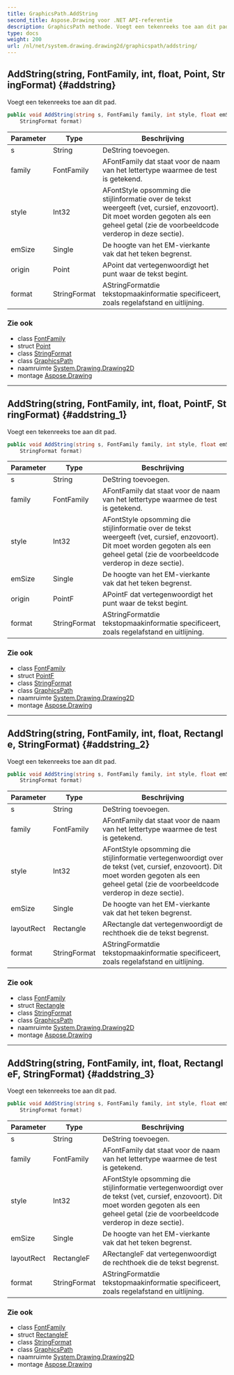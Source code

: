 ```yaml
---
title: GraphicsPath.AddString
second_title: Aspose.Drawing voor .NET API-referentie
description: GraphicsPath methode. Voegt een tekenreeks toe aan dit pad.
type: docs
weight: 200
url: /nl/net/system.drawing.drawing2d/graphicspath/addstring/
---
```

## AddString(string, FontFamily, int, float, Point, StringFormat) {#addstring}

Voegt een tekenreeks toe aan dit pad.

```csharp
public void AddString(string s, FontFamily family, int style, float emSize, Point origin, 
    StringFormat format)
```

| Parameter | Type | Beschrijving |
| --- | --- | --- |
| s | String | DeString toevoegen. |
| family | FontFamily | AFontFamily dat staat voor de naam van het lettertype waarmee de test is getekend. |
| style | Int32 | AFontStyle opsomming die stijlinformatie over de tekst weergeeft (vet, cursief, enzovoort). Dit moet worden gegoten als een geheel getal (zie de voorbeeldcode verderop in deze sectie). |
| emSize | Single | De hoogte van het EM-vierkante vak dat het teken begrenst. |
| origin | Point | APoint dat vertegenwoordigt het punt waar de tekst begint. |
| format | StringFormat | AStringFormatdie tekstopmaakinformatie specificeert, zoals regelafstand en uitlijning. |

### Zie ook

* class [FontFamily](../../../system.drawing/fontfamily/)
* struct [Point](../../../system.drawing/point/)
* class [StringFormat](../../../system.drawing/stringformat/)
* class [GraphicsPath](../)
* naamruimte [System.Drawing.Drawing2D](../../graphicspath/)
* montage [Aspose.Drawing](../../../)

---

## AddString(string, FontFamily, int, float, PointF, StringFormat) {#addstring_1}

Voegt een tekenreeks toe aan dit pad.

```csharp
public void AddString(string s, FontFamily family, int style, float emSize, PointF origin, 
    StringFormat format)
```

| Parameter | Type | Beschrijving |
| --- | --- | --- |
| s | String | DeString toevoegen. |
| family | FontFamily | AFontFamily dat staat voor de naam van het lettertype waarmee de test is getekend. |
| style | Int32 | AFontStyle opsomming die stijlinformatie over de tekst weergeeft (vet, cursief, enzovoort). Dit moet worden gegoten als een geheel getal (zie de voorbeeldcode verderop in deze sectie). |
| emSize | Single | De hoogte van het EM-vierkante vak dat het teken begrenst. |
| origin | PointF | APointF dat vertegenwoordigt het punt waar de tekst begint. |
| format | StringFormat | AStringFormatdie tekstopmaakinformatie specificeert, zoals regelafstand en uitlijning. |

### Zie ook

* class [FontFamily](../../../system.drawing/fontfamily/)
* struct [PointF](../../../system.drawing/pointf/)
* class [StringFormat](../../../system.drawing/stringformat/)
* class [GraphicsPath](../)
* naamruimte [System.Drawing.Drawing2D](../../graphicspath/)
* montage [Aspose.Drawing](../../../)

---

## AddString(string, FontFamily, int, float, Rectangle, StringFormat) {#addstring_2}

Voegt een tekenreeks toe aan dit pad.

```csharp
public void AddString(string s, FontFamily family, int style, float emSize, Rectangle layoutRect, 
    StringFormat format)
```

| Parameter | Type | Beschrijving |
| --- | --- | --- |
| s | String | DeString toevoegen. |
| family | FontFamily | AFontFamily dat staat voor de naam van het lettertype waarmee de test is getekend. |
| style | Int32 | AFontStyle opsomming die stijlinformatie vertegenwoordigt over de tekst (vet, cursief, enzovoort). Dit moet worden gegoten als een geheel getal (zie de voorbeeldcode verderop in deze sectie). |
| emSize | Single | De hoogte van het EM-vierkante vak dat het teken begrenst. |
| layoutRect | Rectangle | ARectangle dat vertegenwoordigt de rechthoek die de tekst begrenst. |
| format | StringFormat | AStringFormatdie tekstopmaakinformatie specificeert, zoals regelafstand en uitlijning. |

### Zie ook

* class [FontFamily](../../../system.drawing/fontfamily/)
* struct [Rectangle](../../../system.drawing/rectangle/)
* class [StringFormat](../../../system.drawing/stringformat/)
* class [GraphicsPath](../)
* naamruimte [System.Drawing.Drawing2D](../../graphicspath/)
* montage [Aspose.Drawing](../../../)

---

## AddString(string, FontFamily, int, float, RectangleF, StringFormat) {#addstring_3}

Voegt een tekenreeks toe aan dit pad.

```csharp
public void AddString(string s, FontFamily family, int style, float emSize, RectangleF layoutRect, 
    StringFormat format)
```

| Parameter | Type | Beschrijving |
| --- | --- | --- |
| s | String | DeString toevoegen. |
| family | FontFamily | AFontFamily dat staat voor de naam van het lettertype waarmee de test is getekend. |
| style | Int32 | AFontStyle opsomming die stijlinformatie vertegenwoordigt over de tekst (vet, cursief, enzovoort). Dit moet worden gegoten als een geheel getal (zie de voorbeeldcode verderop in deze sectie). |
| emSize | Single | De hoogte van het EM-vierkante vak dat het teken begrenst. |
| layoutRect | RectangleF | ARectangleF dat vertegenwoordigt de rechthoek die de tekst begrenst. |
| format | StringFormat | AStringFormatdie tekstopmaakinformatie specificeert, zoals regelafstand en uitlijning. |

### Zie ook

* class [FontFamily](../../../system.drawing/fontfamily/)
* struct [RectangleF](../../../system.drawing/rectanglef/)
* class [StringFormat](../../../system.drawing/stringformat/)
* class [GraphicsPath](../)
* naamruimte [System.Drawing.Drawing2D](../../graphicspath/)
* montage [Aspose.Drawing](../../../)


